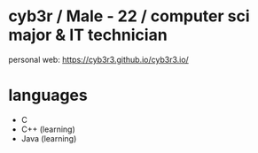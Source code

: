 # cyb3r / Male - 22 / computer sci major & IT technician 
personal web: https://cyb3r3.github.io/cyb3r3.io/

# languages
* C
* C++ (learning) 
* Java (learning)
